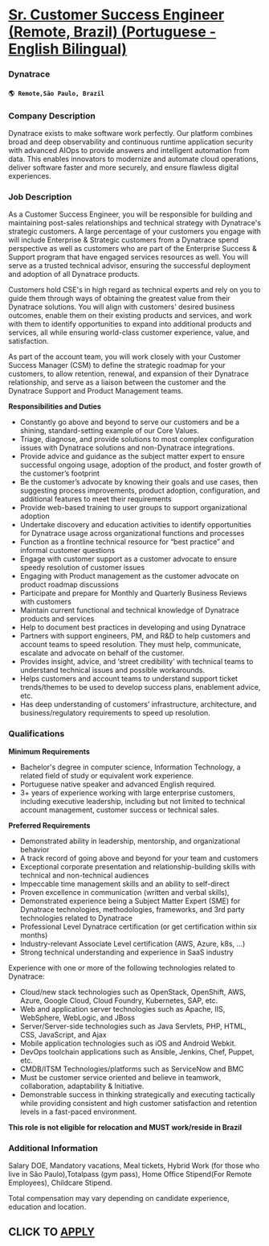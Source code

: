 # [Sr. Customer Success Engineer (Remote, Brazil) (Portuguese - English Bilingual)](https://www.remotewlb.com/apply/sr-customer-success-engineer-remote-brazil-portuguese-english-bilingual)  
### Dynatrace  
#### `🌎 Remote,São Paulo, Brazil`  

### **Company Description**

Dynatrace exists to make software work perfectly. Our platform combines broad and deep observability and continuous runtime application security with advanced AIOps to provide answers and intelligent automation from data. This enables innovators to modernize and automate cloud operations, deliver software faster and more securely, and ensure flawless digital experiences.

###  **Job Description**

As a Customer Success Engineer, you will be responsible for building and maintaining post-sales relationships and technical strategy with Dynatrace's strategic customers. A large percentage of your customers you engage with will include Enterprise & Strategic customers from a Dynatrace spend perspective as well as customers who are part of the Enterprise Success & Support program that have engaged services resources as well. You will serve as a trusted technical advisor, ensuring the successful deployment and adoption of all Dynatrace products.

Customers hold CSE's in high regard as technical experts and rely on you to guide them through ways of obtaining the greatest value from their Dynatrace solutions. You will align with customers' desired business outcomes, enable them on their existing products and services, and work with them to identify opportunities to expand into additional products and services, all while ensuring world-class customer experience, value, and satisfaction.

As part of the account team, you will work closely with your Customer Success Manager (CSM) to define the strategic roadmap for your customers, to allow retention, renewal, and expansion of their Dynatrace relationship, and serve as a liaison between the customer and the Dynatrace Support and Product Management teams.

 **Responsibilities and Duties**

  * Constantly go above and beyond to serve our customers and be a shining, standard-setting example of our Core Values.
  * Triage, diagnose, and provide solutions to most complex configuration issues with Dynatrace solutions and non-Dynatrace integrations.
  * Provide advice and guidance as the subject matter expert to ensure successful ongoing usage, adoption of the product, and foster growth of the customer’s footprint
  * Be the customer’s advocate by knowing their goals and use cases, then suggesting process improvements, product adoption, configuration, and additional features to meet their requirements
  * Provide web-based training to user groups to support organizational adoption
  * Undertake discovery and education activities to identify opportunities for Dynatrace usage across organizational functions and processes
  * Function as a frontline technical resource for “best practice” and informal customer questions
  * Engage with customer support as a customer advocate to ensure speedy resolution of customer issues
  * Engaging with Product management as the customer advocate on product roadmap discussions
  * Participate and prepare for Monthly and Quarterly Business Reviews with customers
  * Maintain current functional and technical knowledge of Dynatrace products and services
  * Help to document best practices in developing and using Dynatrace
  * Partners with support engineers, PM, and R&D to help customers and account teams to speed resolution. They must help, communicate, escalate and advocate on behalf of the customer.
  * Provides insight, advice, and ‘street credibility’ with technical teams to understand technical issues and possible workarounds.
  * Helps customers and account teams to understand support ticket trends/themes to be used to develop success plans, enablement advice, etc.
  * Has deep understanding of customers’ infrastructure, architecture, and business/regulatory requirements to speed up resolution.

###  **Qualifications**

 **Minimum Requirements**

  * Bachelor's degree in computer science, Information Technology, a related field of study or equivalent work experience.
  * Portuguese native speaker and advanced English required.
  * 3+ years of experience working with large enterprise customers, including executive leadership, including but not limited to technical account management, customer success or technical sales. 

**Preferred Requirements**

  * Demonstrated ability in leadership, mentorship, and organizational behavior
  * A track record of going above and beyond for your team and customers
  * Exceptional corporate presentation and relationship-building skills with technical and non-technical audiences 
  * Impeccable time management skills and an ability to self-direct
  * Proven excellence in communication (written and verbal skills),
  * Demonstrated experience being a Subject Matter Expert (SME) for Dynatrace technologies, methodologies, frameworks, and 3rd party technologies related to Dynatrace
  * Professional Level Dynatrace certification (or get certification within six months)
  * Industry-relevant Associate Level certification (AWS, Azure, k8s, …)
  * Strong technical understanding and experience in SaaS industry

Experience with one or more of the following technologies related to Dynatrace:

  * Cloud/new stack technologies such as OpenStack, OpenShift, AWS, Azure, Google Cloud, Cloud Foundry, Kubernetes, SAP, etc. 
  * Web and application server technologies such as Apache, IIS, WebSphere, WebLogic, and JBoss 
  * Server/Server-side technologies such as Java Servlets, PHP, HTML, CSS, JavaScript, and Ajax 
  * Mobile application technologies such as iOS and Android Webkit. 
  * DevOps toolchain applications such as Ansible, Jenkins, Chef, Puppet, etc.
  * CMDB/ITSM Technologies/platforms such as ServiceNow and BMC
  * Must be customer service oriented and believe in teamwork, collaboration, adaptability & Initiative.
  * Demonstrable success in thinking strategically and executing tactically while providing consistent and high customer satisfaction and retention levels in a fast-paced environment.

 **This role is not eligible for relocation and MUST work/reside in Brazil**

###  **Additional Information**

Salary DOE, Mandatory vacations, Meal tickets, Hybrid Work (for those who live in São Paulo),Totalpass (gym pass), Home Office Stipend(For Remote Employees), Childcare Stipend.

Total compensation may vary depending on candidate experience, education and location.

  
## CLICK TO [APPLY](https://www.remotewlb.com/apply/sr-customer-success-engineer-remote-brazil-portuguese-english-bilingual)

